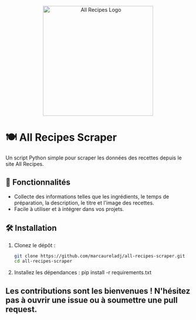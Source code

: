 <p align="center">
  <img src="https://upload.wikimedia.org/wikipedia/en/thumb/c/cd/AllRecipes-Logo.svg/1200px-AllRecipes-Logo.svg.png" alt="All Recipes Logo" width="300"/>
</p>

# 🍽️ All Recipes Scraper

Un script Python simple pour scraper les données des recettes depuis le site All Recipes.

## 🚀 Fonctionnalités

- Collecte des informations telles que les ingrédients, le temps de préparation, la description, le titre et l'image des recettes.
- Facile à utiliser et à intégrer dans vos projets.

## 🛠️ Installation

1. Clonez le dépôt :
   ```bash
   git clone https://github.com/marcaureladj/all-recipes-scraper.git
   cd all-recipes-scraper
2. Installez les dépendances :
   pip install -r requirements.txt

## Les contributions sont les bienvenues ! N'hésitez pas à ouvrir une issue ou à soumettre une pull request.